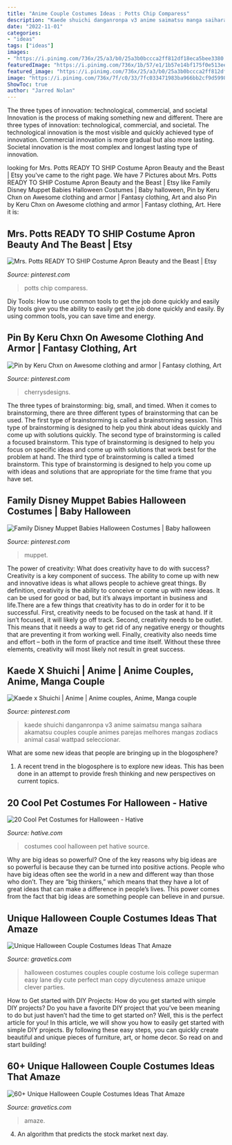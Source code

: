 ```yaml
---
title: "Anime Couple Costumes Ideas : Potts Chip Comparess"
description: "Kaede shuichi danganronpa v3 anime saimatsu manga saihara akamatsu couples couple animes parejas melhores mangas zodiacs animal casal wattpad seleccionar"
date: "2022-11-01"
categories:
- "ideas"
tags: ["ideas"]
images:
- "https://i.pinimg.com/736x/25/a3/b0/25a3b0bccca2ff812df18eca5bee3380.jpg?b=t"
featuredImage: "https://i.pinimg.com/736x/1b/57/e1/1b57e14bf175f0e513ee4349ddafd828.jpg"
featured_image: "https://i.pinimg.com/736x/25/a3/b0/25a3b0bccca2ff812df18eca5bee3380.jpg?b=t"
image: "https://i.pinimg.com/736x/7f/c0/33/7fc033471983ba966bb2cf9d59982c4e.jpg"
ShowToc: true
author: "Jarred Nolan"
---
```



The three types of innovation: technological, commercial, and societal
Innovation is the process of making something new and different. There are three types of innovation: technological, commercial, and societal. The technological innovation is the most visible and quickly achieved type of innovation. Commercial innovation is more gradual but also more lasting. Societal innovation is the most complex and longest lasting type of innovation.

	

		
looking for Mrs. Potts READY TO SHIP Costume Apron Beauty and the Beast | Etsy you've came to the right page. We have 7 Pictures about Mrs. Potts READY TO SHIP Costume Apron Beauty and the Beast | Etsy like Family Disney Muppet Babies Halloween Costumes | Baby halloween, Pin by Keru Chxn on Awesome clothing and armor | Fantasy clothing, Art and also Pin by Keru Chxn on Awesome clothing and armor | Fantasy clothing, Art. Here it is:
		
    
## Mrs. Potts READY TO SHIP Costume Apron Beauty And The Beast | Etsy

<img loading=lazy src="https://i.pinimg.com/736x/1b/57/e1/1b57e14bf175f0e513ee4349ddafd828.jpg" onerror="this.onerror=null;this.src='https://tse1.mm.bing.net/th?id=OIP.dCT0F7O3b5zm3Z7CJg7_0AHaLw&amp;pid=15.1';" alt="Mrs. Potts READY TO SHIP Costume Apron Beauty and the Beast | Etsy">

_Source: pinterest.com_

>potts chip comparess. 

	

Diy Tools: How to use common tools to get the job done quickly and easily
Diy tools give you the ability to easily get the job done quickly and easily. By using common tools, you can save time and energy.

    
## Pin By Keru Chxn On Awesome Clothing And Armor | Fantasy Clothing, Art

<img loading=lazy src="https://i.pinimg.com/736x/7f/a8/b0/7fa8b0b42e1ed3a453e42d20f8a7935e--manga-clothes-character-outfits.jpg" onerror="this.onerror=null;this.src='https://tse1.mm.bing.net/th?id=OIP.lc_WLneEP09Ei7pwIlj9ggHaM0&amp;pid=15.1';" alt="Pin by Keru Chxn on Awesome clothing and armor | Fantasy clothing, Art">

_Source: pinterest.com_

>cherrysdesigns. 

	

The three types of brainstorming: big, small, and timed.
When it comes to brainstorming, there are three different types of brainstorming that can be used. The first type of brainstorming is called a brainstroming session. This type of brainstorming is designed to help you think about ideas quickly and come up with solutions quickly. The second type of brainstorming is called a focused brainstorm. This type of brainstorming is designed to help you focus on specific ideas and come up with solutions that work best for the problem at hand. The third type of brainstorming is called a timed brainstorm. This type of brainstorming is designed to help you come up with ideas and solutions that are appropriate for the time frame that you have set.

    
## Family Disney Muppet Babies Halloween Costumes | Baby Halloween

<img loading=lazy src="https://i.pinimg.com/736x/7f/c0/33/7fc033471983ba966bb2cf9d59982c4e.jpg" onerror="this.onerror=null;this.src='https://tse1.mm.bing.net/th?id=OIP.FLsZDN7I3we_5eXT4ZbTAQHaM2&amp;pid=15.1';" alt="Family Disney Muppet Babies Halloween Costumes | Baby halloween">

_Source: pinterest.com_

>muppet. 

	

The power of creativity: What does creativity have to do with success?
Creativity is a key component of success. The ability to come up with new and innovative ideas is what allows people to achieve great things. By definition, creativity is the ability to conceive or come up with new ideas. It can be used for good or bad, but it’s always important in business and life.There are a few things that creativity has to do in order for it to be successful. First, creativity needs to be focused on the task at hand. If it isn’t focused, it will likely go off track. Second, creativity needs to be outlet. This means that it needs a way to get rid of any negative energy or thoughts that are preventing it from working well. Finally, creativity also needs time and effort – both in the form of practice and time itself. Without these three elements, creativity will most likely not result in great success.

    
## Kaede X Shuichi | Anime | Anime Couples, Anime, Manga Couple

<img loading=lazy src="https://i.pinimg.com/736x/25/a3/b0/25a3b0bccca2ff812df18eca5bee3380.jpg?b=t" onerror="this.onerror=null;this.src='https://tse3.mm.bing.net/th?id=OIP.Eh_Wf33AqI89L6lzqgBLWwHaKd&amp;pid=15.1';" alt="Kaede x Shuichi | Anime | Anime couples, Anime, Manga couple">

_Source: pinterest.com_

>kaede shuichi danganronpa v3 anime saimatsu manga saihara akamatsu couples couple animes parejas melhores mangas zodiacs animal casal wattpad seleccionar. 

	

What are some new ideas that people are bringing up in the blogosphere?
1. A recent trend in the blogosphere is to explore new ideas. This has been done in an attempt to provide fresh thinking and new perspectives on current topics.

    
## 20 Cool Pet Costumes For Halloween - Hative

<img loading=lazy src="https://hative.com/wp-content/uploads/2014/10/cool-pet-costumes/20-cool-pet-costumes.jpg" onerror="this.onerror=null;this.src='https://tse1.mm.bing.net/th?id=OIP.oXYqGrTt_8FhBz_MNQwXvQHaJF&amp;pid=15.1';" alt="20 Cool Pet Costumes for Halloween - Hative">

_Source: hative.com_

>costumes cool halloween pet hative source. 

	

Why are big ideas so powerful?
One of the key reasons why big ideas are so powerful is because they can be turned into positive actions. People who have big ideas often see the world in a new and different way than those who don’t. They are “big thinkers,” which means that they have a lot of great ideas that can make a difference in people’s lives. This power comes from the fact that big ideas are something people can believe in and pursue.

    
## Unique Halloween Couple Costumes Ideas That Amaze

<img loading=lazy src="https://www.gravetics.com/wp-content/uploads/2017/07/Lois-Lane-and-Superman.jpg" onerror="this.onerror=null;this.src='https://tse4.mm.bing.net/th?id=OIP.1Gvn9S7hnCE4s-N2Ym0zXQHaNL&amp;pid=15.1';" alt="Unique Halloween Couple Costumes Ideas That Amaze">

_Source: gravetics.com_

>halloween costumes couples couple costume lois college superman easy lane diy cute perfect man copy diycuteness amaze unique clever parties. 

	

How to Get started with DIY Projects: How do you get started with simple DIY projects?
Do you have a favorite DIY project that you’ve been meaning to do but just haven’t had the time to get started on? Well, this is the perfect article for you! In this article, we will show you how to easily get started with simple DIY projects. By following these easy steps, you can quickly create beautiful and unique pieces of furniture, art, or home decor. So read on and start building!

    
## 60+ Unique Halloween Couple Costumes Ideas That Amaze

<img loading=lazy src="https://www.gravetics.com/wp-content/uploads/2017/07/Halloween-gangster-clown-couple.jpg" onerror="this.onerror=null;this.src='https://tse3.mm.bing.net/th?id=OIP.-THLRoYQBDBFTN3iVRSm2QHaN3&amp;pid=15.1';" alt="60+ Unique Halloween Couple Costumes Ideas That Amaze">

_Source: gravetics.com_

>amaze. 

	

4. An algorithm that predicts the stock market next day.

